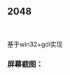 <h2>2048</h2><br>
<br>
基于win32+gdi实现
<h3>屏幕截图：</h3>
<img href = "https://github.com/Tracking-unknown/VC-2048/blob/master/2019-11-17_135044.png"/>
